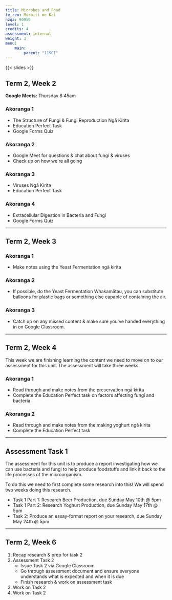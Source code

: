 ```yaml
---
title: Microbes and Food
te_reo: Moroiti me Kai
nzqa: 90950
level: 1
credits: 4
assessment: internal
weight: 3
menu:
    main:
        parent: "11SCI"
---
```


{{< slides >}}

## Term 2, Week 2

__Google Meets:__ Thursday 8:45am

### Akoranga 1

- The Structure of Fungi & Fungi Reproduction Ngā Kirita
- Education Perfect Task
- Google Forms Quiz

### Akoranga 2

- Google Meet for questions & chat about fungi & viruses
- Check up on how we're all going

### Akoranga 3

- Viruses Ngā Kirita
- Education Perfect Task

### Akoranga 4

- Extracellular Digestion in Bacteria and Fungi
- Google Forms Quiz

---

## Term 2, Week 3

### Akoranga 1

- Make notes using the Yeast Fermentation ngā kirita

### Akoranga 2

- If possible, do the Yeast Fermentation Whakamātau, you can substitute balloons for plastic bags or something else capable of containing the air.

### Akoranga 3

- Catch up on any missed content & make sure you've handed everything in on Google Classroom.

---

## Term 2, Week 4

This week we are finishing learning the content we need to move on to our assessment for this unit. The assessment will take three weeks.

### Akoranga 1

- Read through and make notes from the preservation ngā kirita
- Complete the Education Perfect task on factors affecting fungi and bacteria

### Akoranga 2

- Read through and make notes from the making yoghurt ngā kirita
- Complete the Education Perfect task

---

## Assessment Task 1

The assessment for this unit is to produce a report investigating how we can use bacteria and fungi to help produce foodstuffs and link it back to the life processes of the microorganism.

To do this we need to first complete some research into this! We will spend two weeks doing this research.

- Task 1 Part 1: Research Beer Production, due Sunday May 10th @ 5pm
- Task 1 Part 2: Research Yoghurt Production, due Sunday May 17th @ 5pm
- Task 2: Produce an essay-format report on your research, due Sunday May 24th @ 5pm

---

## Term 2, Week 6

1. Recap research & prep for task 2
2. Assessment Task 2
    - Issue Task 2 via Google Classroom
    - Go through assessment document and ensure everyone understands what is expected and when it is due
    - Finish research & work on assessment task
3. Work on Task 2
4. Work on Task 2
